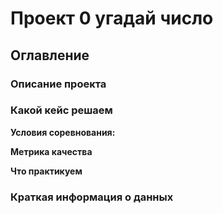 # Проект 0 угадай число

## Оглавление

### Описание проекта

### Какой кейс решаем

**Условия соревнования:**

**Метрика качества**

**Что практикуем**


### Краткая информация о данных